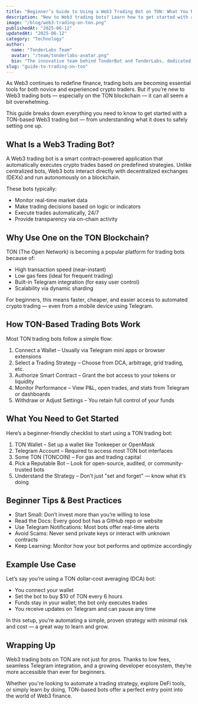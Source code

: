 ```yaml
---
title: "Beginner’s Guide to Using a Web3 Trading Bot on TON: What You Need to Know"
description: "New to Web3 trading bots? Learn how to get started with a trading bot on the TON blockchain. This beginner’s guide covers setup, strategies, tools, and tips to trade safely and effectively using TON."
image: "/blog/web3-trading-on-ton.png"
publishedAt: "2025-06-12"
updatedAt: "2025-06-12"
category: "Technology"
author:
  name: "TonderLabs Team"
  avatar: "/team/tonderlabs-avatar.png"
  bio: "The innovative team behind TonderBot and TonderLabs, dedicated to building next-generation Web3 solutions on the TON Network."
slug: "guide-to-trading-on-ton"
---
```


As Web3 continues to redefine finance, trading bots are becoming essential tools for both novice and experienced crypto traders. But if you’re new to Web3 trading bots — especially on the TON blockchain — it can all seem a bit overwhelming.

This guide breaks down everything you need to know to get started with a TON-based Web3 trading bot — from understanding what it does to safely setting one up.



## What Is a Web3 Trading Bot?

A Web3 trading bot is a smart contract–powered application that automatically executes crypto trades based on predefined strategies. Unlike centralized bots, Web3 bots interact directly with decentralized exchanges (DEXs) and run autonomously on a blockchain.

These bots typically:

- Monitor real-time market data  
- Make trading decisions based on logic or indicators  
- Execute trades automatically, 24/7  
- Provide transparency via on-chain activity



## Why Use One on the TON Blockchain?

TON (The Open Network) is becoming a popular platform for trading bots because of:

- High transaction speed (near-instant)  
- Low gas fees (ideal for frequent trading)  
- Built-in Telegram integration (for easy user control)  
- Scalability via dynamic sharding

For beginners, this means faster, cheaper, and easier access to automated crypto trading — even from a mobile device using Telegram.



## How TON-Based Trading Bots Work

Most TON trading bots follow a simple flow:

1. Connect a Wallet – Usually via Telegram mini apps or browser extensions  
2. Select a Trading Strategy – Choose from DCA, arbitrage, grid trading, etc.  
3. Authorize Smart Contract – Grant the bot access to your tokens or liquidity  
4. Monitor Performance – View P&L, open trades, and stats from Telegram or dashboards  
5. Withdraw or Adjust Settings – You retain full control of your funds



## What You Need to Get Started

Here’s a beginner-friendly checklist to start using a TON trading bot:

1. TON Wallet – Set up a wallet like Tonkeeper or OpenMask  
2. Telegram Account – Required to access most TON bot interfaces  
3. Some TON (TONCOIN) – For gas and trading capital  
4. Pick a Reputable Bot – Look for open-source, audited, or community-trusted bots  
5. Understand the Strategy – Don’t just "set and forget" — know what it’s doing



## Beginner Tips & Best Practices

- Start Small: Don’t invest more than you’re willing to lose  
- Read the Docs: Every good bot has a GitHub repo or website  
- Use Telegram Notifications: Most bots offer real-time alerts  
- Avoid Scams: Never send private keys or interact with unknown contracts  
- Keep Learning: Monitor how your bot performs and optimize accordingly



## Example Use Case

Let’s say you’re using a TON dollar-cost averaging (DCA) bot:

- You connect your wallet  
- Set the bot to buy $10 of TON every 6 hours  
- Funds stay in your wallet; the bot only executes trades  
- You receive updates on Telegram and can pause any time

In this setup, you’re automating a simple, proven strategy with minimal risk and cost — a great way to learn and grow.



## Wrapping Up

Web3 trading bots on TON are not just for pros. Thanks to low fees, seamless Telegram integration, and a growing developer ecosystem, they’re more accessible than ever for beginners.

Whether you're looking to automate a trading strategy, explore DeFi tools, or simply learn by doing, TON-based bots offer a perfect entry point into the world of Web3 finance.